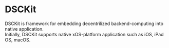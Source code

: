 # DSCKit

DSCKit is framework for embedding decentrilized backend-computing into native application.  
Initially, DSCKit supports native xOS-platform application such as iOS, iPad OS, macOS.
